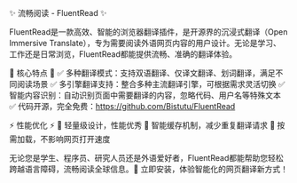 ✨ 流畅阅读 - FluentRead ✨ 

FluentRead是一款高效、智能的浏览器翻译插件，是开源界的沉浸式翻译（Open Immersive Translate），专为需要阅读外语网页内容的用户设计。无论是学习、工作还是日常浏览，FluentRead都能提供流畅、准确的翻译体验。

🚀 核心特点 🚀
✅ 多种翻译模式：支持双语翻译、仅译文翻译、划词翻译，满足不同阅读场景
✅ 多引擎翻译支持：整合多种主流翻译引擎，可根据需求灵活切换
✅ 智能内容识别：自动识别页面中需要翻译的内容，忽略代码、用户名等特殊文本
✅ 代码开源，完全免费：https://github.com/Bistutu/FluentRead

⚡ 性能优化 ⚡
🚀 轻量级设计，性能优秀
🚀 智能缓存机制，减少重复翻译请求
🚀 按需加载，不影响网页打开速度

无论您是学生、程序员、研究人员还是外语爱好者，FluentRead都能帮助您轻松跨越语言障碍，流畅阅读全球信息。💯 立即安装，体验智能化的网页翻译新方式！ 